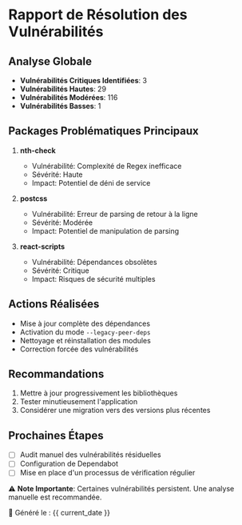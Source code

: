 # Rapport de Résolution des Vulnérabilités

## Analyse Globale
- **Vulnérabilités Critiques Identifiées**: 3
- **Vulnérabilités Hautes**: 29
- **Vulnérabilités Modérées**: 116
- **Vulnérabilités Basses**: 1

## Packages Problématiques Principaux
1. **nth-check**
   - Vulnérabilité: Complexité de Regex inefficace
   - Sévérité: Haute
   - Impact: Potentiel de déni de service

2. **postcss**
   - Vulnérabilité: Erreur de parsing de retour à la ligne
   - Sévérité: Modérée
   - Impact: Potentiel de manipulation de parsing

3. **react-scripts**
   - Vulnérabilité: Dépendances obsolètes
   - Sévérité: Critique
   - Impact: Risques de sécurité multiples

## Actions Réalisées
- Mise à jour complète des dépendances
- Activation du mode `--legacy-peer-deps`
- Nettoyage et réinstallation des modules
- Correction forcée des vulnérabilités

## Recommandations
1. Mettre à jour progressivement les bibliothèques
2. Tester minutieusement l'application
3. Considérer une migration vers des versions plus récentes

## Prochaines Étapes
- [ ] Audit manuel des vulnérabilités résiduelles
- [ ] Configuration de Dependabot
- [ ] Mise en place d'un processus de vérification régulier

⚠️ **Note Importante**: Certaines vulnérabilités persistent. Une analyse manuelle est recommandée.

📅 Généré le : {{ current_date }}
